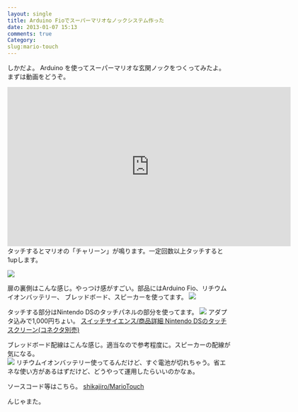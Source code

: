 ```yaml
---
layout: single
title: Arduino Fioでスーパーマリオなノックシステム作った
date: 2013-01-07 15:13
comments: true
Category:
slug:mario-touch
---
```

しかだよ。
Arduino を使ってスーパーマリオな玄関ノックをつくってみたよ。
まずは動画をどうぞ。

<iframe width="640" height="360" src="http://www.youtube.com/embed/q8MxyIBVOKw?feature=player_detailpage" frameborder="0" allowfullscreen></iframe>
タッチするとマリオの「チャリーン」が鳴ります。一定回数以上タッチすると1upします。

![](/images/mario/IMG_2187.jpg)

扉の裏側はこんな感じ。やっつけ感がすごい。部品にはArduino Fio、リチウムイオンバッテリー、
ブレッドボード、スピーカーを使ってます。
![](/images/mario/IMG_2186.jpg)

タッチする部分はNintendo DSのタッチパネルの部分を使ってます。
![](/images/mario/IMG_2188.jpg)
アダプタ込みで1,000円ちょい。
[スイッチサイエンス/商品詳細 Nintendo DSのタッチスクリーン(コネクタ別売)](http://www.switch-science.com/products/detail.php?product_id=105)

ブレッドボード配線はこんな感じ。適当なので参考程度に。スピーカーの配線が気になる。    
![](/images/mario/MarioTouch.png)
リチウムイオンバッテリー使ってるんだけど、すぐ電池が切れちゃう。省エネな使い方があるはずだけど、どうやって運用したらいいのかなぁ。

ソースコード等はこちら。
[shikajiro/MarioTouch](https://github.com/shikajiro/MarioTouch)

んじゃまた。
